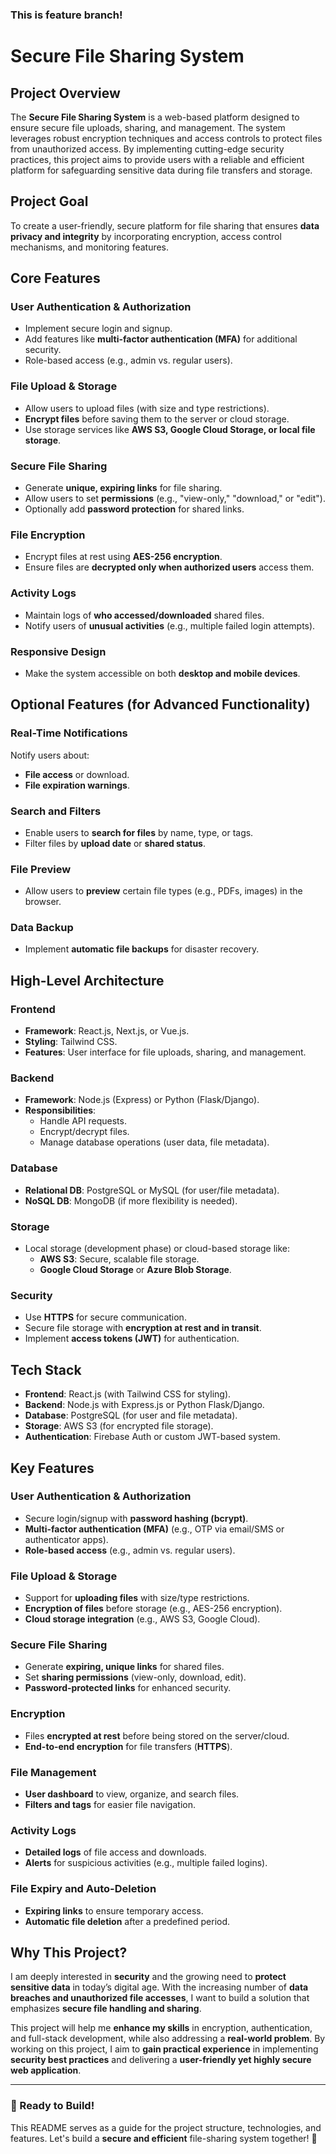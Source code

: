 ### This is feature branch! #



# Secure File Sharing System

## Project Overview

The **Secure File Sharing System** is a web-based platform designed to ensure secure file uploads, sharing, and management. The system leverages robust encryption techniques and access controls to protect files from unauthorized access. By implementing cutting-edge security practices, this project aims to provide users with a reliable and efficient platform for safeguarding sensitive data during file transfers and storage.

## Project Goal

To create a user-friendly, secure platform for file sharing that ensures **data privacy and integrity** by incorporating encryption, access control mechanisms, and monitoring features.

## Core Features

### User Authentication & Authorization
- Implement secure login and signup.
- Add features like **multi-factor authentication (MFA)** for additional security.
- Role-based access (e.g., admin vs. regular users).

### File Upload & Storage
- Allow users to upload files (with size and type restrictions).
- **Encrypt files** before saving them to the server or cloud storage.
- Use storage services like **AWS S3, Google Cloud Storage, or local file storage**.

### Secure File Sharing
- Generate **unique, expiring links** for file sharing.
- Allow users to set **permissions** (e.g., "view-only," "download," or "edit").
- Optionally add **password protection** for shared links.

### File Encryption
- Encrypt files at rest using **AES-256 encryption**.
- Ensure files are **decrypted only when authorized users** access them.

### Activity Logs
- Maintain logs of **who accessed/downloaded** shared files.
- Notify users of **unusual activities** (e.g., multiple failed login attempts).

### Responsive Design
- Make the system accessible on both **desktop and mobile devices**.

## Optional Features (for Advanced Functionality)

### Real-Time Notifications
Notify users about:
- **File access** or download.
- **File expiration warnings**.

### Search and Filters
- Enable users to **search for files** by name, type, or tags.
- Filter files by **upload date** or **shared status**.

### File Preview
- Allow users to **preview** certain file types (e.g., PDFs, images) in the browser.

### Data Backup
- Implement **automatic file backups** for disaster recovery.

## High-Level Architecture

### Frontend
- **Framework**: React.js, Next.js, or Vue.js.
- **Styling**: Tailwind CSS.
- **Features**: User interface for file uploads, sharing, and management.

### Backend
- **Framework**: Node.js (Express) or Python (Flask/Django).
- **Responsibilities**:
  - Handle API requests.
  - Encrypt/decrypt files.
  - Manage database operations (user data, file metadata).

### Database
- **Relational DB**: PostgreSQL or MySQL (for user/file metadata).
- **NoSQL DB**: MongoDB (if more flexibility is needed).

### Storage
- Local storage (development phase) or cloud-based storage like:
  - **AWS S3**: Secure, scalable file storage.
  - **Google Cloud Storage** or **Azure Blob Storage**.

### Security
- Use **HTTPS** for secure communication.
- Secure file storage with **encryption at rest and in transit**.
- Implement **access tokens (JWT)** for authentication.

## Tech Stack

- **Frontend**: React.js (with Tailwind CSS for styling).
- **Backend**: Node.js with Express.js or Python Flask/Django.
- **Database**: PostgreSQL (for user and file metadata).
- **Storage**: AWS S3 (for encrypted file storage).
- **Authentication**: Firebase Auth or custom JWT-based system.

## Key Features

### User Authentication & Authorization
- Secure login/signup with **password hashing (bcrypt)**.
- **Multi-factor authentication (MFA)** (e.g., OTP via email/SMS or authenticator apps).
- **Role-based access** (e.g., admin vs. regular users).

### File Upload & Storage
- Support for **uploading files** with size/type restrictions.
- **Encryption of files** before storage (e.g., AES-256 encryption).
- **Cloud storage integration** (e.g., AWS S3, Google Cloud).

### Secure File Sharing
- Generate **expiring, unique links** for shared files.
- Set **sharing permissions** (view-only, download, edit).
- **Password-protected links** for enhanced security.

### Encryption
- Files **encrypted at rest** before being stored on the server/cloud.
- **End-to-end encryption** for file transfers (**HTTPS**).

### File Management
- **User dashboard** to view, organize, and search files.
- **Filters and tags** for easier file navigation.

### Activity Logs
- **Detailed logs** of file access and downloads.
- **Alerts** for suspicious activities (e.g., multiple failed logins).

### File Expiry and Auto-Deletion
- **Expiring links** to ensure temporary access.
- **Automatic file deletion** after a predefined period.

## Why This Project?

I am deeply interested in **security** and the growing need to **protect sensitive data** in today’s digital age. With the increasing number of **data breaches and unauthorized file accesses**, I want to build a solution that emphasizes **secure file handling and sharing**.

This project will help me **enhance my skills** in encryption, authentication, and full-stack development, while also addressing a **real-world problem**. By working on this project, I aim to **gain practical experience** in implementing **security best practices** and delivering a **user-friendly yet highly secure web application**.

---

### 🚀 Ready to Build!
This README serves as a guide for the project structure, technologies, and features. Let's build a **secure and efficient** file-sharing system together! 🔐

